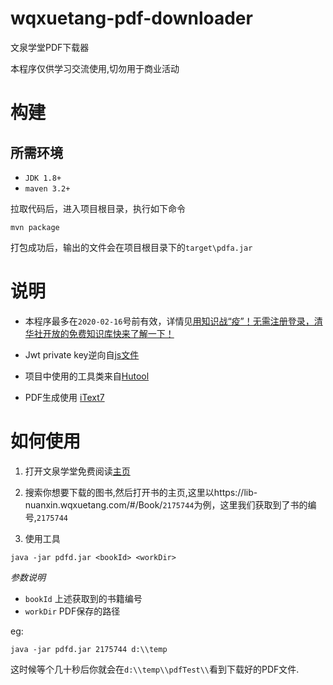 # wqxuetang-pdf-downloader

文泉学堂PDF下载器

本程序仅供学习交流使用,切勿用于商业活动

# 构建
## 所需环境

* `JDK 1.8+`
* `maven 3.2+`

拉取代码后，进入项目根目录，执行如下命令

```shell 
mvn package
```
打包成功后，输出的文件会在项目根目录下的`target\pdfa.jar`

# 说明

* 本程序最多在`2020-02-16`号前有效，详情见[用知识战“疫”！无需注册登录，清华社开放的免费知识库快来了解一下！](https://mp.weixin.qq.com/s/rALGeUDptg7iCUhSBXLCaw)

* Jwt private key逆向自[js文件](https://lib-nuanxin.wqxuetang.com/static/read/js/read.v5.3.1.722eb.js)

* 项目中使用的工具类来自[Hutool](https://hutool.cn/)

* PDF生成使用 [iText7](https://itextpdf.com/)


# 如何使用

1. 打开文泉学堂免费阅读[主页](https://lib-nuanxin.wqxuetang.com/#/)

2. 搜索你想要下载的图书,然后打开书的主页,这里以https://lib-nuanxin.wqxuetang.com/#/Book/`2175744`为例，这里我们获取到了书的编号,`2175744`

3. 使用工具
```shell 
java -jar pdfd.jar <bookId> <workDir>
```
*参数说明*

* `bookId`  上述获取到的书籍编号
* `workDir` PDF保存的路径

eg:
```shell script
java -jar pdfd.jar 2175744 d:\\temp
```
这时候等个几十秒后你就会在`d:\\temp\\pdfTest\\`看到下载好的PDF文件.


